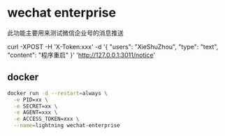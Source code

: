 # wechat enterprise

此功能主要用来测试微信企业号的消息推送 

curl -XPOST -H 'X-Token:xxx' -d '{
	"users": "XieShuZhou",
	"type": "text",
	"content": "程序重启"
}' 'http://127.0.0.1:3011/notice'

## docker


```bash
docker run -d --restart=always \
  -e PID=xx \
  -e SECRET=xx \
  -e AGENT=xxx \
  -e ACCESS_TOKEN=xxx \
  --name=lightning wechat-enterprise 
```